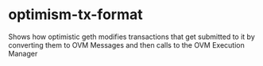 # optimism-tx-format
Shows how optimistic geth modifies transactions that get submitted to it by converting them to OVM Messages and then calls to the OVM Execution Manager
